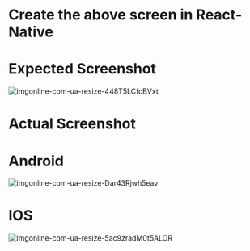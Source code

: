 # Create the above screen in React-Native 
    
 # Expected Screenshot
 
 ![imgonline-com-ua-resize-448T5LCfcBVxt](https://user-images.githubusercontent.com/90309641/137110912-422a2807-ddef-48dc-9169-5c7fd0f85524.jpg)

 
 
 
 
 # Actual Screenshot



 
 # Android
    
![imgonline-com-ua-resize-Dar43Rjwh5eav](https://user-images.githubusercontent.com/90309641/137111038-5f9644c0-e996-4549-9280-48e5f59546c6.jpg)






 # IOS
 
 
![imgonline-com-ua-resize-5ac9zradM0t5ALOR](https://user-images.githubusercontent.com/90309641/137111122-f86d94bc-393d-416f-8b32-a69a59794b99.jpg)

